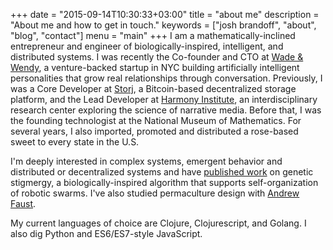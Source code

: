 +++
date = "2015-09-14T10:30:33+03:00"
title = "about me"
description = "About me and how to get in touch."
keywords = ["josh brandoff", "about", "blog", "contact"]
menu = "main"
+++
I am a mathematically-inclined entrepreneur and engineer of biologically-inspired, intelligent, and distributed systems. I was recently the Co-founder and CTO at [Wade & Wendy](http://wadeandwendy.ai), a venture-backed startup in NYC building artificially intelligent personalities that grow real relationships through conversation. Previously, I was a Core Developer at [Storj](http://storj.io/), a Bitcoin-based decentralized storage platform, and the Lead Developer at [Harmony Institute](http://harmony-institute.org), an interdisciplinary research center exploring the science of narrative media. Before that, I was the founding technologist at the National Museum of Mathematics. For several years, I also imported, promoted and distributed a rose-based sweet to every state in the U.S.

I'm deeply interested in complex systems, emergent behavior and distributed or decentralized systems and have [published work](http://link.springer.com/chapter/10.1007%2F978-3-642-20760-0_4) on genetic stigmergy, a biologically-inspired algorithm that supports self-organization of robotic swarms. I've also studied permaculture design with [Andrew Faust](http://www.permaculturenewyork.com/).

My current languages of choice are Clojure, Clojurescript, and Golang. I also dig Python and ES6/ES7-style JavaScript.

